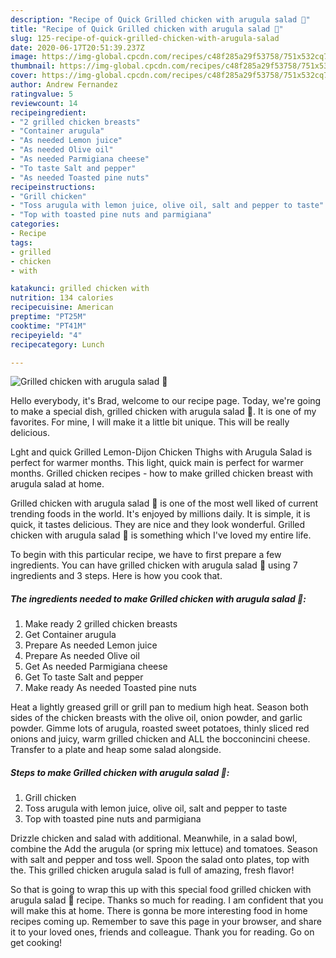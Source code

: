 ```yaml
---
description: "Recipe of Quick Grilled chicken with arugula salad 🥗"
title: "Recipe of Quick Grilled chicken with arugula salad 🥗"
slug: 125-recipe-of-quick-grilled-chicken-with-arugula-salad
date: 2020-06-17T20:51:39.237Z
image: https://img-global.cpcdn.com/recipes/c48f285a29f53758/751x532cq70/grilled-chicken-with-arugula-salad-🥗-recipe-main-photo.jpg
thumbnail: https://img-global.cpcdn.com/recipes/c48f285a29f53758/751x532cq70/grilled-chicken-with-arugula-salad-🥗-recipe-main-photo.jpg
cover: https://img-global.cpcdn.com/recipes/c48f285a29f53758/751x532cq70/grilled-chicken-with-arugula-salad-🥗-recipe-main-photo.jpg
author: Andrew Fernandez
ratingvalue: 5
reviewcount: 14
recipeingredient:
- "2 grilled chicken breasts"
- "Container arugula"
- "As needed Lemon juice"
- "As needed Olive oil"
- "As needed Parmigiana cheese"
- "To taste Salt and pepper"
- "As needed Toasted pine nuts"
recipeinstructions:
- "Grill chicken"
- "Toss arugula with lemon juice, olive oil, salt and pepper to taste"
- "Top with toasted pine nuts and parmigiana"
categories:
- Recipe
tags:
- grilled
- chicken
- with

katakunci: grilled chicken with 
nutrition: 134 calories
recipecuisine: American
preptime: "PT25M"
cooktime: "PT41M"
recipeyield: "4"
recipecategory: Lunch

---
```



![Grilled chicken with arugula salad 🥗](https://img-global.cpcdn.com/recipes/c48f285a29f53758/751x532cq70/grilled-chicken-with-arugula-salad-🥗-recipe-main-photo.jpg)

Hello everybody, it's Brad, welcome to our recipe page. Today, we're going to make a special dish, grilled chicken with arugula salad 🥗. It is one of my favorites. For mine, I will make it a little bit unique. This will be really delicious.

Lght and quick Grilled Lemon-Dijon Chicken Thighs with Arugula Salad is perfect for warmer months. This light, quick main is perfect for warmer months. Grilled chicken recipes - how to make grilled chicken breast with arugula salad at home.

Grilled chicken with arugula salad 🥗 is one of the most well liked of current trending foods in the world. It's enjoyed by millions daily. It is simple, it is quick, it tastes delicious. They are nice and they look wonderful. Grilled chicken with arugula salad 🥗 is something which I've loved my entire life.


To begin with this particular recipe, we have to first prepare a few ingredients. You can have grilled chicken with arugula salad 🥗 using 7 ingredients and 3 steps. Here is how you cook that.

<!--inarticleads1-->

##### The ingredients needed to make Grilled chicken with arugula salad 🥗:

1. Make ready 2 grilled chicken breasts
1. Get Container arugula
1. Prepare As needed Lemon juice
1. Prepare As needed Olive oil
1. Get As needed Parmigiana cheese
1. Get To taste Salt and pepper
1. Make ready As needed Toasted pine nuts


Heat a lightly greased grill or grill pan to medium high heat. Season both sides of the chicken breasts with the olive oil, onion powder, and garlic powder. Gimme lots of arugula, roasted sweet potatoes, thinly sliced red onions and juicy, warm grilled chicken and ALL the bocconincini cheese. Transfer to a plate and heap some salad alongside. 

<!--inarticleads2-->

##### Steps to make Grilled chicken with arugula salad 🥗:

1. Grill chicken
1. Toss arugula with lemon juice, olive oil, salt and pepper to taste
1. Top with toasted pine nuts and parmigiana


Drizzle chicken and salad with additional. Meanwhile, in a salad bowl, combine the Add the arugula (or spring mix lettuce) and tomatoes. Season with salt and pepper and toss well. Spoon the salad onto plates, top with the. This grilled chicken arugula salad is full of amazing, fresh flavor! 

So that is going to wrap this up with this special food grilled chicken with arugula salad 🥗 recipe. Thanks so much for reading. I am confident that you will make this at home. There is gonna be more interesting food in home recipes coming up. Remember to save this page in your browser, and share it to your loved ones, friends and colleague. Thank you for reading. Go on get cooking!
